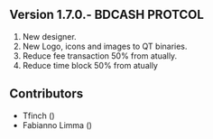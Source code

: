 ## Version 1.7.0.- BDCASH PROTCOL

1. New designer.
2. New Logo, icons and images to QT binaries.
3. Reduce fee  transaction 50% from atually.
4. Reduce time block 50% from atually


## Contributors

- Tfinch ()
- Fabianno Limma ()